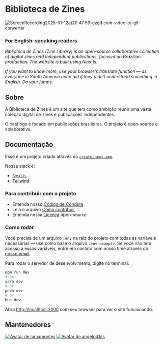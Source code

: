 # Biblioteca de Zines

![ScreenRecording2025-01-12at20 47 59-ezgif com-video-to-gif-converter](https://github.com/user-attachments/assets/66998486-ce02-4af1-aab7-fb2bb28ce066)

### For English-speaking readers

_Biblioteca de Zines (Zine Library) is an open-source collaborative collection of digital zines and independent publications, focused on Brazilian production. The website is built using Next.js._

_If you want to know more, use your browser's translate function — as everyone in South America once did if they didn't understand something in English. Do your jumps._

## Sobre

A Biblioteca de Zines é um site que tem como ambição reunir uma vasta coleção digital de zines e publicações independentes.

O catálogo é focado em publicações brasileiras. O projeto é open-source e colaborativo.

## Documentação

Esse é um projeto criado através do [`create-next-app`](https://nextjs.org/docs/app/api-reference/cli/create-next-app).

Nossa stack é:

- [Next.js](https://nextjs.org)
- [Tailwind](https://tailwindcss.com/)

### Para contribuir com o projeto

- Entenda nosso [Código de Conduta](CODE_OF_CONDUCT.md)
- Leia o arquivo [Como contribuir](CONTRIBUTING.md)
- Entenda nossa [Licença](LICENSE.md) open-source

### Como rodar

Você precisa de um arquivo `.env` na raiz do projeto com todas as variáveis necessárias — use como base o arquivo `.env-example`. Se você não tem acesso a essas variáveis, entre em contato com nosso time através do [nosso email](mailto:bibliotecadezines@gmail.com).

Para rodar o servidor de desenvolvimento, digite no terminal: 

```bash
npm run dev
# or
yarn dev
# or
pnpm dev
# or
bun dev
```

Abra [http://localhost:3000](http://localhost:3000) com seu browser para ver o site funcionando.

## Mantenedores

[![Avatar de lumamontes](https://github.com/lumamontes.png?size=50)](https://github.com/angelod1as)
[![Avatar de angelod1as](https://github.com/angelod1as.png?size=50)](https://github.com/angelod1as)
